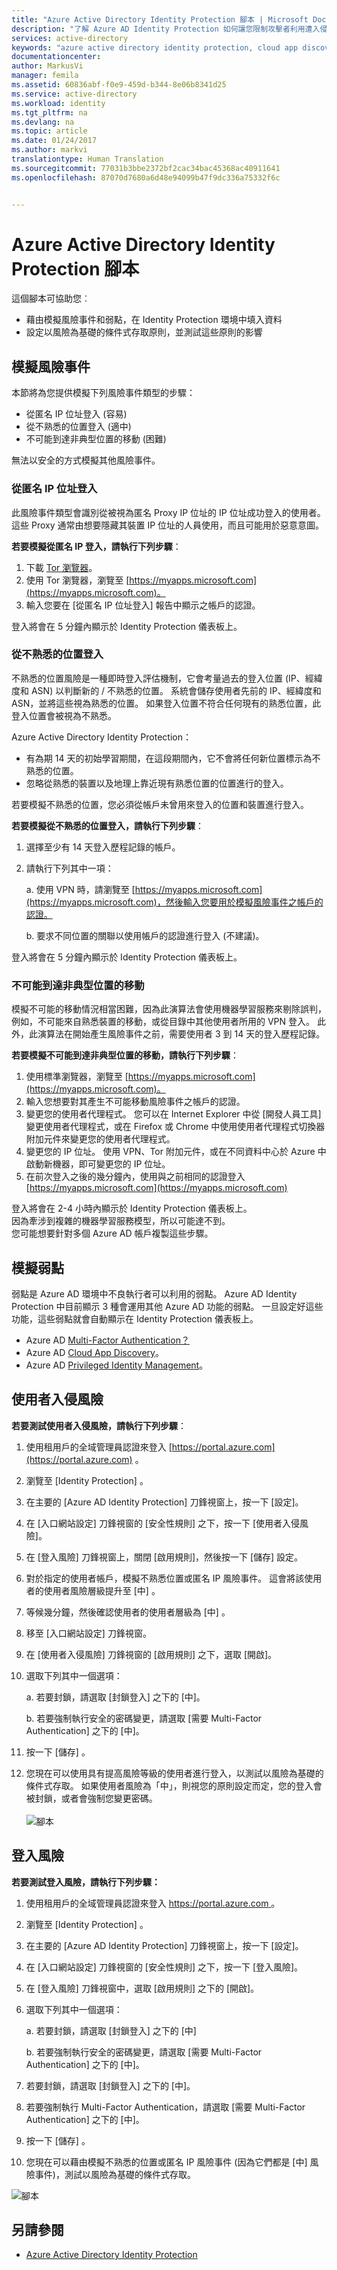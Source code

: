 ```yaml
---
title: "Azure Active Directory Identity Protection 腳本 | Microsoft Docs"
description: "了解 Azure AD Identity Protection 如何讓您限制攻擊者利用遭入侵的身分識別或裝置的能力，以及保護先前疑似或已知遭到入侵的身分識別或裝置。"
services: active-directory
keywords: "azure active directory identity protection, cloud app discovery, 管理應用程式, 安全性, 風險, 風險層級, 弱點, 安全性原則"
documentationcenter: 
author: MarkusVi
manager: femila
ms.assetid: 60836abf-f0e9-459d-b344-8e06b8341d25
ms.service: active-directory
ms.workload: identity
ms.tgt_pltfrm: na
ms.devlang: na
ms.topic: article
ms.date: 01/24/2017
ms.author: markvi
translationtype: Human Translation
ms.sourcegitcommit: 77031b3bbe2372bf2cac34bac45368ac40911641
ms.openlocfilehash: 87070d7680a6d48e94099b47f9dc336a75332f6c


---
```

# <a name="azure-active-directory-identity-protection-playbook"></a>Azure Active Directory Identity Protection 腳本
這個腳本可協助您︰

* 藉由模擬風險事件和弱點，在 Identity Protection 環境中填入資料
* 設定以風險為基礎的條件式存取原則，並測試這些原則的影響

## <a name="simulating-risk-events"></a>模擬風險事件
本節將為您提供模擬下列風險事件類型的步驟：

* 從匿名 IP 位址登入 (容易)
* 從不熟悉的位置登入 (適中)
* 不可能到達非典型位置的移動 (困難)

無法以安全的方式模擬其他風險事件。

### <a name="sign-ins-from-anonymous-ip-addresses"></a>從匿名 IP 位址登入
此風險事件類型會識別從被視為匿名 Proxy IP 位址的 IP 位址成功登入的使用者。 這些 Proxy 通常由想要隱藏其裝置 IP 位址的人員使用，而且可能用於惡意意圖。

**若要模擬從匿名 IP 登入，請執行下列步驟**：

1. 下載 [Tor 瀏覽器](https://www.torproject.org/projects/torbrowser.html.en)。
2. 使用 Tor 瀏覽器，瀏覽至 [https://myapps.microsoft.com](https://myapps.microsoft.com)。   
3. 輸入您要在 [從匿名 IP 位址登入]  報告中顯示之帳戶的認證。

登入將會在 5 分鐘內顯示於 Identity Protection 儀表板上。 

### <a name="sign-ins-from-unfamiliar-locations"></a>從不熟悉的位置登入
不熟悉的位置風險是一種即時登入評估機制，它會考量過去的登入位置 (IP、經緯度和 ASN) 以判斷新的 / 不熟悉的位置。 系統會儲存使用者先前的 IP、經緯度和 ASN，並將這些視為熟悉的位置。 如果登入位置不符合任何現有的熟悉位置，此登入位置會被視為不熟悉。

Azure Active Directory Identity Protection：  

* 有為期 14 天的初始學習期間，在這段期間內，它不會將任何新位置標示為不熟悉的位置。
* 忽略從熟悉的裝置以及地理上靠近現有熟悉位置的位置進行的登入。

若要模擬不熟悉的位置，您必須從帳戶未曾用來登入的位置和裝置進行登入。 

**若要模擬從不熟悉的位置登入，請執行下列步驟**：

1. 選擇至少有 14 天登入歷程記錄的帳戶。 
2. 請執行下列其中一項：
   
   a. 使用 VPN 時，請瀏覽至 [https://myapps.microsoft.com](https://myapps.microsoft.com)，然後輸入您要用於模擬風險事件之帳戶的認證。
   
   b. 要求不同位置的關聯以使用帳戶的認證進行登入 (不建議)。

登入將會在 5 分鐘內顯示於 Identity Protection 儀表板上。

### <a name="impossible-travel-to-atypical-location"></a>不可能到達非典型位置的移動
模擬不可能的移動情況相當困難，因為此演算法會使用機器學習服務來剔除誤判，例如，不可能來自熟悉裝置的移動，或從目錄中其他使用者所用的 VPN 登入。 此外，此演算法在開始產生風險事件之前，需要使用者 3 到 14 天的登入歷程記錄。

**若要模擬不可能到達非典型位置的移動，請執行下列步驟**：

1. 使用標準瀏覽器，瀏覽至 [https://myapps.microsoft.com](https://myapps.microsoft.com)。  
2. 輸入您想要對其產生不可能移動風險事件之帳戶的認證。
3. 變更您的使用者代理程式。 您可以在 Internet Explorer 中從 [開發人員工具] 變更使用者代理程式，或在 Firefox 或 Chrome 中使用使用者代理程式切換器附加元件來變更您的使用者代理程式。
4. 變更您的 IP 位址。 使用 VPN、Tor 附加元件，或在不同資料中心於 Azure 中啟動新機器，即可變更您的 IP 位址。
5. 在前次登入之後的幾分鐘內，使用與之前相同的認證登入 [https://myapps.microsoft.com](https://myapps.microsoft.com)

登入將會在 2-4 小時內顯示於 Identity Protection 儀表板上。<br>
因為牽涉到複雜的機器學習服務模型，所以可能達不到。<br> 您可能想要針對多個 Azure AD 帳戶複製這些步驟。

## <a name="simulating-vulnerabilities"></a>模擬弱點
弱點是 Azure AD 環境中不良執行者可以利用的弱點。 Azure AD Identity Protection 中目前顯示 3 種會運用其他 Azure AD 功能的弱點。 一旦設定好這些功能，這些弱點就會自動顯示在 Identity Protection 儀表板上。

* Azure AD [Multi-Factor Authentication？](../multi-factor-authentication/multi-factor-authentication.md)
* Azure AD [Cloud App Discovery](active-directory-cloudappdiscovery-whatis.md)。
* Azure AD [Privileged Identity Management](active-directory-privileged-identity-management-configure.md)。 

## <a name="user-compromise-risk"></a>使用者入侵風險
**若要測試使用者入侵風險，請執行下列步驟**：

1. 使用租用戶的全域管理員認證來登入 [https://portal.azure.com](https://portal.azure.com) 。
2. 瀏覽至 [Identity Protection] 。 
3. 在主要的 [Azure AD Identity Protection] 刀鋒視窗上，按一下 [設定]。 
4. 在 [入口網站設定] 刀鋒視窗的 [安全性規則] 之下，按一下 [使用者入侵風險]。 
5. 在 [登入風險] 刀鋒視窗上，關閉 [啟用規則]，然後按一下 [儲存] 設定。
6. 對於指定的使用者帳戶，模擬不熟悉位置或匿名 IP 風險事件。 這會將該使用者的使用者風險層級提升至 [中] 。
7. 等候幾分鐘，然後確認使用者的使用者層級為 [中] 。
8. 移至 [入口網站設定]  刀鋒視窗。
9. 在 [使用者入侵風險] 刀鋒視窗的 [啟用規則] 之下，選取 [開啟]。 
10. 選取下列其中一個選項：
    
    a. 若要封鎖，請選取 [封鎖登入] 之下的 [中]。
    
    b. 若要強制執行安全的密碼變更，請選取 [需要 Multi-Factor Authentication] 之下的 [中]。
11. 按一下 [儲存] 。
12. 您現在可以使用具有提高風險等級的使用者進行登入，以測試以風險為基礎的條件式存取。 如果使用者風險為「中」，則視您的原則設定而定，您的登入會被封鎖，或者會強制您變更密碼。 
    <br><br>
    ![腳本](./media/active-directory-identityprotection-playbook/201.png "Playbook")
    <br>

## <a name="sign-in-risk"></a>登入風險
**若要測試登入風險，請執行下列步驟：**

1. 使用租用戶的全域管理員認證來登入 [https://portal.azure.com ](https://portal.azure.com) 。
2. 瀏覽至 [Identity Protection] 。
3. 在主要的 [Azure AD Identity Protection] 刀鋒視窗上，按一下 [設定]。 
4. 在 [入口網站設定] 刀鋒視窗的 [安全性規則] 之下，按一下 [登入風險]。
5. 在 [登入風險] 刀鋒視窗中，選取 [啟用規則] 之下的 [開啟]。 
6. 選取下列其中一個選項：
   
   a. 若要封鎖，請選取 [封鎖登入] 之下的 [中]
   
   b. 若要強制執行安全的密碼變更，請選取 [需要 Multi-Factor Authentication] 之下的 [中]。
7. 若要封鎖，請選取 [封鎖登入] 之下的 [中]。
8. 若要強制執行 Multi-Factor Authentication，請選取 [需要 Multi-Factor Authentication] 之下的 [中]。
9. 按一下 [儲存] 。
10. 您現在可以藉由模擬不熟悉的位置或匿名 IP 風險事件 (因為它們都是 [中]  風險事件)，測試以風險為基礎的條件式存取。


![腳本](./media/active-directory-identityprotection-playbook/200.png "腳本")


## <a name="see-also"></a>另請參閱
* [Azure Active Directory Identity Protection](active-directory-identityprotection.md)




<!--HONumber=Dec16_HO5-->


